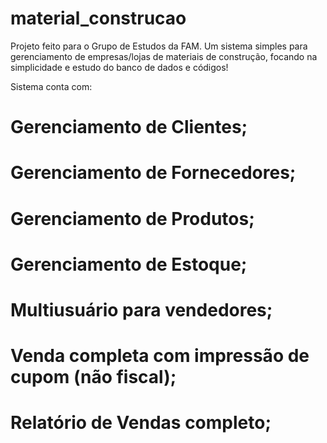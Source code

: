 # material_construcao
Projeto feito para o Grupo de Estudos da FAM.
Um sistema simples para gerenciamento de empresas/lojas de materiais de construção, focando na simplicidade e estudo do banco de dados e códigos!

Sistema conta com:
# Gerenciamento de Clientes;
# Gerenciamento de Fornecedores;
# Gerenciamento de Produtos;
# Gerenciamento de Estoque;
# Multiusuário para vendedores;
# Venda completa com impressão de cupom (não fiscal);
# Relatório de Vendas completo;
